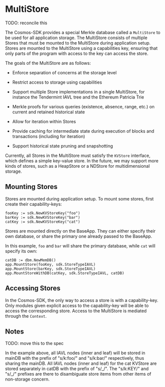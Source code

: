 # MultiStore

TODO: reconcile this

The Cosmos-SDK provides a special Merkle database called a `MultiStore` to be used for all application
storage. The MultiStore consists of multiple Stores that must be mounted to the
MultiStore during application setup. Stores are mounted to the MultiStore using a capabilities key, 
ensuring that only parts of the program with access to the key can access the store.

The goals of the MultiStore are as follows:

- Enforce separation of concerns at the storage level
- Restrict access to storage using capabilities
- Support multiple Store implementations in a single MultiStore, for instance the Tendermint IAVL tree and
  the Ethereum Patricia Trie
- Merkle proofs for various queries (existence, absence, range, etc.) on current and retained historical state
- Allow for iteration within Stores
- Provide caching for intermediate state during execution of blocks and transactions (including for iteration)

- Support historical state pruning and snapshotting

Currently, all Stores in the MultiStore must satisfy the `KVStore` interface,
which defines a simple key-value store. In the future, 
we may support more kinds of stores, such as a HeapStore
or a NDStore for multidimensional storage.

## Mounting Stores

Stores are mounted during application setup. To mount some stores, first create
their capability-keys:

```
fooKey := sdk.NewKVStoreKey("foo")
barKey := sdk.NewKVStoreKey("bar")
catKey := sdk.NewKVStoreKey("cat")
```

Stores are mounted directly on the BaseApp.
They can either specify their own database, or share the primary one already
passed to the BaseApp.

In this example, `foo` and `bar` will share the primary database, while `cat` will
specify its own:

```
catDB := dbm.NewMemDB()
app.MountStore(fooKey, sdk.StoreTypeIAVL)
app.MountStore(barKey, sdk.StoreTypeIAVL)
app.MountStoreWithDB(catKey, sdk.StoreTypeIAVL, catDB)
```

## Accessing Stores

In the Cosmos-SDK, the only way to access a store is with a capability-key.
Only modules given explicit access to the capability-key will 
be able to access the corresponding store. Access to the MultiStore is mediated
through the `Context`.

## Notes 

TODO: move this to the spec

In the example above, all IAVL nodes (inner and leaf) will be stored
in mainDB with the prefix of "s/k:foo/" and "s/k:bar/" respectively,
thus sharing the mainDB.  All IAVL nodes (inner and leaf) for the
cat KVStore are stored separately in catDB with the prefix of
"s/\_/".  The "s/k:KEY/" and "s/\_/" prefixes are there to
disambiguate store items from other items of non-storage concern.


